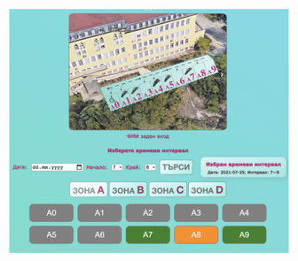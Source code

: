 <img src="https://github.com/andy489/FMI_Parking_System/blob/main/Documentation/assets/booking01.png" width="812">
